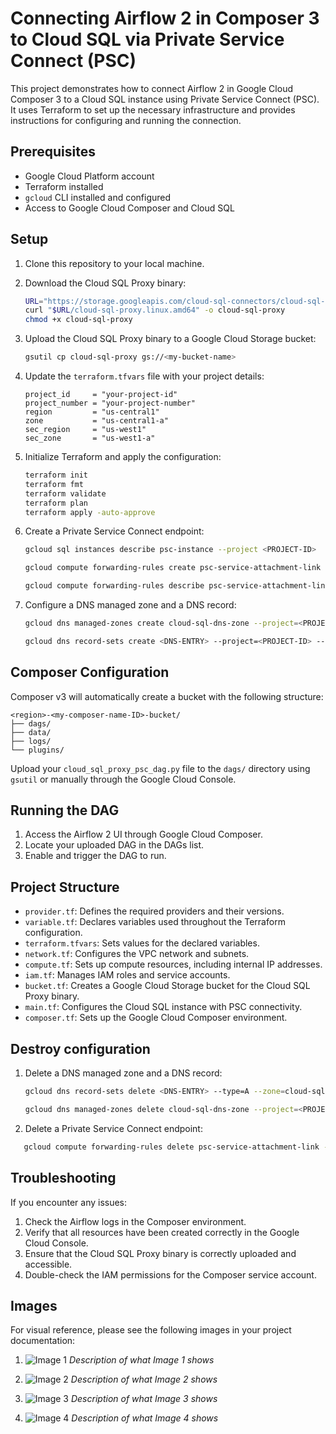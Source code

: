 # Connecting Airflow 2 in Composer 3 to Cloud SQL via Private Service Connect (PSC)

This project demonstrates how to connect Airflow 2 in Google Cloud Composer 3 to a Cloud SQL instance using Private Service Connect (PSC). It uses Terraform to set up the necessary infrastructure and provides instructions for configuring and running the connection.

## Prerequisites

- Google Cloud Platform account
- Terraform installed
- `gcloud` CLI installed and configured
- Access to Google Cloud Composer and Cloud SQL

## Setup

1. Clone this repository to your local machine.

2. Download the Cloud SQL Proxy binary:
   ```bash
   URL="https://storage.googleapis.com/cloud-sql-connectors/cloud-sql-proxy/v2.13.0"
   curl "$URL/cloud-sql-proxy.linux.amd64" -o cloud-sql-proxy
   chmod +x cloud-sql-proxy
   ```

3. Upload the Cloud SQL Proxy binary to a Google Cloud Storage bucket:
   ```bash
   gsutil cp cloud-sql-proxy gs://<my-bucket-name>
   ```

4. Update the `terraform.tfvars` file with your project details:
   ```hcl
   project_id     = "your-project-id"
   project_number = "your-project-number"
   region         = "us-central1"
   zone           = "us-central1-a"
   sec_region     = "us-west1"
   sec_zone       = "us-west1-a"
   ```

5. Initialize Terraform and apply the configuration:
   ```bash
   terraform init
   terraform fmt
   terraform validate
   terraform plan
   terraform apply -auto-approve
   ```

6. Create a Private Service Connect endpoint:

   ```bash
   gcloud sql instances describe psc-instance --project <PROJECT-ID>
   ```

   ```bash
   gcloud compute forwarding-rules create psc-service-attachment-link --address=internal-address --project=<PROJECT-ID> --region=us-central1 --network=nw1-vpc --target-service-attachment=<pscServiceAttachmentLink>
   ```

   ```bash
   gcloud compute forwarding-rules describe psc-service-attachment-link --project <PROJECT-ID>  --region us-central1
   ```  

7. Configure a DNS managed zone and a DNS record: 
   ```bash
   gcloud dns managed-zones create cloud-sql-dns-zone --project=<PROJECT-ID> --description="DNS zone for the Cloud SQL instance" --dns-name=<DNS-ENTRY> --networks=nw1-vpc --visibility=private
   ```

   ```bash
   gcloud dns record-sets create <DNS-ENTRY> --project=<PROJECT-ID> --type=A --rrdatas=10.10.1.10 --zone=cloud-sql-dns-zone
   ```       

## Composer Configuration

Composer v3 will automatically create a bucket with the following structure:
```
<region>-<my-composer-name-ID>-bucket/
├── dags/
├── data/
├── logs/
└── plugins/
```

Upload your `cloud_sql_proxy_psc_dag.py` file to the `dags/` directory using `gsutil` or manually through the Google Cloud Console.

## Running the DAG

1. Access the Airflow 2 UI through Google Cloud Composer.
2. Locate your uploaded DAG in the DAGs list.
3. Enable and trigger the DAG to run.

## Project Structure

- `provider.tf`: Defines the required providers and their versions.
- `variable.tf`: Declares variables used throughout the Terraform configuration.
- `terraform.tfvars`: Sets values for the declared variables.
- `network.tf`: Configures the VPC network and subnets.
- `compute.tf`: Sets up compute resources, including internal IP addresses.
- `iam.tf`: Manages IAM roles and service accounts.
- `bucket.tf`: Creates a Google Cloud Storage bucket for the Cloud SQL Proxy binary.
- `main.tf`: Configures the Cloud SQL instance with PSC connectivity.
- `composer.tf`: Sets up the Google Cloud Composer environment.

## Destroy configuration

1. Delete a DNS managed zone and a DNS record: 
   
   ```bash
   gcloud dns record-sets delete <DNS-ENTRY> --type=A --zone=cloud-sql-dns-zone
   ``` 

   ```bash
   gcloud dns managed-zones delete cloud-sql-dns-zone --project=<PROJECT-ID>
   ```
   
2. Delete a Private Service Connect endpoint:

```bash
   gcloud compute forwarding-rules delete psc-service-attachment-link --region=us-central1  --project=<PROJECT-ID>
```         

## Troubleshooting

If you encounter any issues:

1. Check the Airflow logs in the Composer environment.
2. Verify that all resources have been created correctly in the Google Cloud Console.
3. Ensure that the Cloud SQL Proxy binary is correctly uploaded and accessible.
4. Double-check the IAM permissions for the Composer service account.

## Images

For visual reference, please see the following images in your project documentation:

1. ![Image 1](path/to/image1.png)
   *Description of what Image 1 shows*

2. ![Image 2](path/to/image2.png)
   *Description of what Image 2 shows*

3. ![Image 3](path/to/image3.png)
   *Description of what Image 3 shows*

4. ![Image 4](path/to/image4.png)
   *Description of what Image 4 shows*
